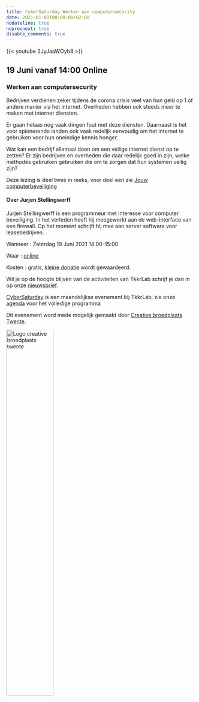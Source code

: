 ```yaml
---
title: CyberSaturday Werken aan computersecurity
date: 2021-01-01T00:00:00+02:00
nodateline: true
noprevnext: true
disable_comments: true
---
```


{{< youtube 2JyJaaWOyb8 >}}



## 19 Juni vanaf 14:00 Online ##

### Werken aan computersecurity

Bedrijven verdienen zeker tijdens de corona crisis veel van hun geld op 1 of andere manier via het internet. Overheden hebben ook steeds meer te maken met internet diensten.

Er gaan helaas nog vaak dingen fout met deze diensten. Daarnaast is het voor spionerende landen ook vaak redelijk eenvoudig om het internet te gebruiken voor hun oneindige kennis honger.

Wat kan een bedrijf allemaal doen om een veilige internet dienst op te zetten? Er zijn bedrijven en overheden die daar redelijk goed in zijn, welke methodes gebruiken gebruiken die om te zorgen dat hun systemen veilig zijn?

Deze lezing is deel twee in reeks, voor deel een zie [Jouw computerbeveiliging](/cybersaturdays/2021_04_17_jouw_computerbeveiliging/)


#### Over Jurjen Stellingwerff 
Jurjen Stellingwerff is een programmeur met interesse voor computer beveiliging. In het verleden heeft hij meegewerkt aan de web-interface van een firewall. Op het moment schrijft hij mee aan server software voor leasebedrijven.

Wanneer : Zaterdag 19 Juni 2021 14:00-15:00

Waar : [online](https://bbb.do.speakup.nl/b/dav-fxz-fhn)

Kosten : gratis, [kleine donatie](https://bunq.me/tkkrlab/5/CyberSaturday%20Donatie) wordt gewaardeerd.

Wil je op de hoogte blijven van de activiteiten van TkkrLab schrijf je dan in op onze [nieuwsbrief](http://eepurl.com/gLxrLD).


[CyberSaturday](/cybersaturdays/cybersaturday/) is een maandelijkse evenement bij TkkrLab, zie onze [agenda](/agenda/) voor het volledige programma

Dit evenement word mede mogelijk gemaakt door [Creative broedplaats Twente](http://www.creatievebroedplaatsentwente.nl/).

<img width=50% src="/images/Logo-Creatieve-Broedplaatsen-Twente.jpg"  alt="Logo creative broedplaats twente">